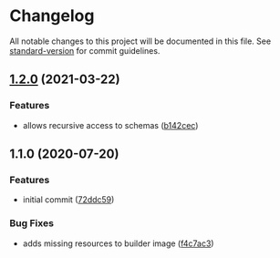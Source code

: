 # Changelog

All notable changes to this project will be documented in this file. See [standard-version](https://github.com/conventional-changelog/standard-version) for commit guidelines.

## [1.2.0](https://github.com/figedi/typecop/compare/v1.1.0...v1.2.0) (2021-03-22)


### Features

* allows recursive access to schemas ([b142cec](https://github.com/figedi/typecop/commit/b142cec72610989ae6d5b768957ab2183e8f1927))

## 1.1.0 (2020-07-20)


### Features

* initial commit ([72ddc59](https://github.com/figedi/typecop/commit/72ddc594b8cf940b6d6431e9bdcdceaab53f477e))


### Bug Fixes

* adds missing resources to builder image ([f4c7ac3](https://github.com/figedi/typecop/commit/f4c7ac3da5dd7505e34b7552910c65442102e8d0))
